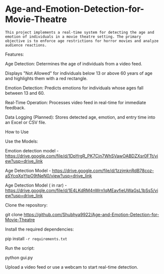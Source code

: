 # Age-and-Emotion-Detection-for-Movie-Theatre
    This project implements a real-time system for detecting the age and emotion of individuals in a movie theatre setting. The primary objective is to enforce age restrictions for horror movies and analyze audience reactions.

Features:

Age Detection: Determines the age of individuals from a video feed.

Displays "Not Allowed" for individuals below 13 or above 60 years of age and highlights them with a red rectangle.

Emotion Detection: Predicts emotions for individuals whose ages fall between 13 and 60.

Real-Time Operation: Processes video feed in real-time for immediate feedback.

Data Logging (Planned): Stores detected age, emotion, and entry time into an Excel or CSV file.



How to Use

Use the Models:

Emotion detection model - https://drive.google.com/file/d/1DpYrgR_PK7Cjn7WhSVawOABDZXsr0FTt/view?usp=drive_link

Age Detection Model - https://drive.google.com/file/d/1zzjmknRdB78coz-aSYcqXqYtpO9tNeN0/view?usp=drive_link

Age Detection Model ( in rar) - https://drive.google.com/file/d/1E4LKdRM4nWrn1qMEavfieUWaGsL1bSs5/view?usp=drive_link


Clone the repository:

git clone https://github.com/Shubhya9922/Age-and-Emotion-Detection-for-Movie-Theatre

Install the required dependencies:

pip install ``-r requirements.txt``

Run the script:

python gui.py

Upload a video feed or use a webcam to start real-time detection.
